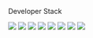 Developer Stack

<img src="https://img.shields.io/badge/-SpringBoot-%236DB33F"> <img src="https://img.shields.io/badge/-PHP-%23777BB4"> <img src="https://img.shields.io/badge/-Java-%23007396"> <img src="https://img.shields.io/badge/-HTML5-%23E34F26"> <img src="https://img.shields.io/badge/-CSS3-%231572B6">
<img src="https://img.shields.io/badge/-JavaScript-%23F7DF1E"> <img src="https://img.shields.io/badge/-MySQL-%234479A1"> <img src="https://img.shields.io/badge/-Amazon%20AWS-%23232F3E">
